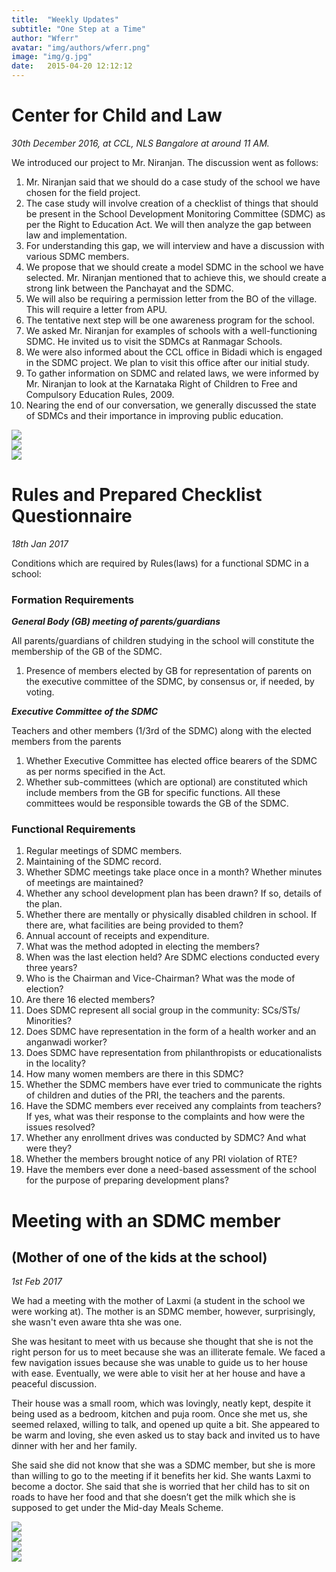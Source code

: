 ```yaml
---
title:  "Weekly Updates"
subtitle: "One Step at a Time"
author: "Wferr"
avatar: "img/authors/wferr.png"
image: "img/g.jpg"
date:   2015-04-20 12:12:12
---
```


# Center for Child and Law

_30th December 2016, at CCL, NLS Bangalore at around 11 AM._

We introduced our project to Mr. Niranjan. The discussion went as follows:

1. Mr. Niranjan said that we should do a case study of the school we have chosen for the field project.
1. The case study will involve creation of a checklist of things that should be present in the School Development Monitoring Committee (SDMC) as per the Right to Education Act. We will then analyze the gap between law and implementation.
1. For understanding this gap, we will interview and have a discussion with various SDMC members.
1. We propose that we should create a model SDMC in the school we have selected. Mr. Niranjan mentioned that to achieve this, we should create a strong link between the Panchayat and the SDMC.
1. We will also be requiring a permission letter from the BO of the village. This will require a letter from APU.
1. The tentative next step will be one awareness program for the school.
1. We asked Mr. Niranjan for examples of schools with a well-functioning SDMC. He invited us to visit the SDMCs at Ranmagar Schools.
1. We were also informed about the CCL office in Bidadi which is engaged in the SDMC project. We plan to visit this office after our initial study.
1. To gather information on SDMC and related laws, we were informed by Mr. Niranjan to look at the Karnataka Right of Children to Free and Compulsory Education Rules, 2009.
1. Nearing the end of our conversation, we generally discussed the state of SDMCs and their importance in improving public education.

<img src='img/weekly_1.jpg'>
<br>
<img src='img/weekly_2.jpg'>
<br>
<img src='img/weekly_3.jpg'>

# Rules and Prepared Checklist Questionnaire

_18th Jan 2017_

Conditions which are required by Rules(laws) for a functional SDMC in a school:

### Formation Requirements

_**General Body (GB) meeting of parents/guardians**_

All parents/guardians of children studying in the school will constitute the membership of the GB of the SDMC.

1. Presence of members elected by GB for representation of parents on the executive committee of the SDMC, by consensus or, if needed, by voting.

_**Executive Committee of the SDMC**_

Teachers and other members (1/3rd of the SDMC) along with the elected members from the parents

1. Whether Executive Committee has elected office bearers of the SDMC as per norms specified in the Act.
1. Whether sub-committees (which are optional) are constituted which include members from the GB for specific functions. All these committees would be responsible towards the GB of the SDMC.


### Functional Requirements

1. Regular meetings of SDMC members.
1. Maintaining of the SDMC record.
1. Whether SDMC meetings take place once in a month?  Whether minutes of meetings are maintained?
1. Whether any school development plan has been drawn? If so, details of the plan.
1. Whether there are mentally or physically disabled children in school. If there are, what facilities are being provided to them?
1. Annual account of receipts and expenditure.
1. What was the method adopted in electing the members?
1. When was the last election held? Are SDMC elections conducted every three years?
1. Who is the Chairman and Vice-Chairman? What was the mode of election?
1. Are there 16 elected members?
1. Does SDMC represent all social group in the community: SCs/STs/ Minorities?
1. Does SDMC have representation in the form of a health worker and an anganwadi worker?
1. Does SDMC have representation from philanthropists or educationalists in the locality?
1. How many women members are there in this SDMC?
1. Whether the SDMC members have ever tried to communicate the rights of children and duties of the PRI, the teachers and the parents.
1. Have the SDMC members ever received any complaints from teachers? If yes, what was their response to the complaints and how were the issues resolved?
1. Whether any enrollment drives was conducted by SDMC? And what were they?
1. Whether the members brought notice of any PRI violation of RTE?
1. Have the members ever done a need-based assessment of the school for the purpose of preparing development plans?

# Meeting with an SDMC member

## (Mother of one of the kids at the school)

_1st Feb 2017_

We had a meeting with the mother of Laxmi (a student in the school we were working at). The mother is an SDMC member, however, surprisingly, she wasn't even aware thta she was one.

She was hesitant to meet with us because she thought that she is not the right person for us to meet because she was an illiterate female. We faced a few navigation issues because she was unable to guide us to her house with ease. Eventually, we were able to visit her at her house and have a peaceful discussion.

Their house was a small room, which was lovingly, neatly kept, despite  it being used as a bedroom, kitchen and puja room. Once she met us, she seemed relaxed, willing to talk, and opened up quite a bit. She appeared to be warm and loving, she even asked us to stay back and invited us to have dinner with her and her family.

She said she did not know that she was a SDMC member, but she is more than willing to go to the meeting if it benefits her kid. She wants Laxmi to become a doctor. She said that she is worried that her child has to sit on roads to have her food and that she doesn’t get the milk which she is supposed to get under the Mid-day Meals Scheme.

<img src='img/weekly_4.jpg'>
<br>
<img src='img/weekly_5.jpg'>
<br>
<img src='img/weekly_6.jpg'>
<br>
<img src='img/weekly_7.jpg'>
